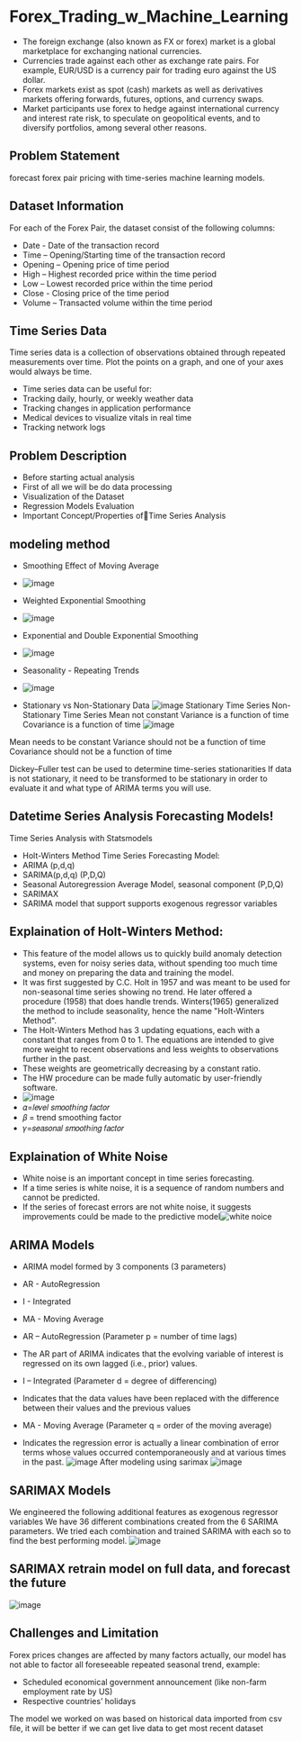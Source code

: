 # Forex_Trading_w_Machine_Learning
* The foreign exchange (also known as FX or forex) market is a global marketplace for exchanging national currencies.
* Currencies trade against each other as exchange rate pairs. For example, EUR/USD is a currency pair for trading euro against the US dollar.
* Forex markets exist as spot (cash) markets as well as derivatives markets offering forwards, futures, options, and currency swaps.
* Market participants use forex to hedge against international currency and interest rate risk, to speculate on geopolitical events, and to diversify portfolios, among several other reasons.

## Problem Statement
forecast forex pair pricing with time-series machine learning models.

## Dataset Information
For each of the Forex Pair, the dataset consist of the following columns:
* Date -  Date of the transaction record 
* Time – Opening/Starting time of the transaction record 
* Opening – Opening price of time period
* High – Highest recorded price within the time period
* Low – Lowest recorded price within the time period
* Close -  Closing price of the time period
* Volume – Transacted volume within the time period

## Time Series Data
Time series data is a collection of observations obtained through repeated measurements over time. Plot the points on a graph, and one of your axes would always be time.

* Time series data can be useful for:
* Tracking daily, hourly, or weekly weather data
* Tracking changes in application performance
* Medical devices to visualize vitals in real time
* Tracking network logs


## Problem Description 
* Before starting actual analysis
* First of all we will be do data processing
* Visualization of the Dataset
* Regression Models Evaluation
* Important Concept/Properties ofTime Series Analysis


## modeling method
* Smoothing Effect of Moving Average
* ![image](https://user-images.githubusercontent.com/74976732/126280313-5a1c7ccf-2047-48b3-9145-c6919a7939aa.png)

* Weighted Exponential Smoothing
* ![image](https://user-images.githubusercontent.com/74976732/126275947-6f28250d-f8f0-4f8b-afb9-49a663a9e404.png)

* Exponential and Double Exponential Smoothing
* ![image](https://user-images.githubusercontent.com/74976732/126275985-5db01d0c-fe60-4c21-80a1-932e6d85987a.png)

* Seasonality - Repeating Trends
* ![image](https://user-images.githubusercontent.com/74976732/126276023-c05d2020-0208-42ae-8da0-899637e7eb28.png)

* Stationary vs Non-Stationary Data
![image](https://user-images.githubusercontent.com/74976732/126276048-093a0437-5c15-4ba7-9c56-66ee56cafd75.png)
Stationary Time Series                                  Non-Stationary Time Series
Mean not constant
Variance is a function of time
Covariance is a function of time
![image](https://user-images.githubusercontent.com/74976732/126276108-569a20e5-2724-4991-b47c-3e96948b6a89.png)

Mean needs to be constant
Variance should not be a function of time
Covariance should not be a function of time

Dickey–Fuller test can be used to determine time-series stationarities 
If data is not stationary, it need to be transformed to be stationary in order to evaluate it and what type of ARIMA terms you will use.


## Datetime Series Analysis Forecasting Models!
Time Series Analysis with Statsmodels
* Holt-Winters Method
Time Series Forecasting Model:
* ARIMA (p,d,q)
* SARIMA(p,d,q) (P,D,Q)
* Seasonal Autoregression Average Model, seasonal component (P,D,Q)
* SARIMAX
* SARIMA model that support supports exogenous regressor variables

## Explaination of Holt-Winters Method:
* This feature of the model allows us to quickly build anomaly detection systems, even for noisy series data, without spending too much time and money on preparing the data and training the model.
* It was first suggested by C.C. Holt in 1957 and was meant to be used for non-seasonal time series showing no trend. He later offered a procedure (1958) that does handle trends. 
Winters(1965) generalized the method to include seasonality, hence the name "Holt-Winters Method".
* The Holt-Winters Method has 3 updating equations, each with a constant that ranges from 0 to 1. The equations are intended to give more weight to recent observations and less weights to observations further in the past.
* These weights are geometrically decreasing by a constant ratio.
* The HW procedure can be made fully automatic by user-friendly software.
* ![image](https://user-images.githubusercontent.com/74976732/126275850-30f44df3-27f8-42d4-91bf-15f83337070d.png)
* 𝛼=𝑙𝑒𝑣𝑒𝑙 𝑠𝑚𝑜𝑜𝑡ℎ𝑖𝑛𝑔 𝑓𝑎𝑐𝑡𝑜𝑟
* 𝛽 = trend smoothing factor
* 𝛾=𝑠𝑒𝑎𝑠𝑜𝑛𝑎𝑙 𝑠𝑚𝑜𝑜𝑡ℎ𝑖𝑛𝑔 𝑓𝑎𝑐𝑡𝑜𝑟

## Explaination of White Noise
* White noise is an important concept in time series forecasting.
* If a time series is white noise, it is a sequence of random numbers and cannot be predicted. 
* If the series of forecast errors are not white noise, it suggests improvements could be made to the predictive model![white noice](https://user-images.githubusercontent.com/74976732/126274124-b88859f1-72b2-41c0-a42a-7a2a8625ff1d.jpg)

## ARIMA Models
* ARIMA model formed by 3 components (3 parameters)
* AR - AutoRegression
* I - Integrated
* MA - Moving Average
* AR – AutoRegression (Parameter p = number of time lags)
* The AR part of ARIMA indicates that the evolving variable of interest is regressed on its own lagged (i.e., prior) values.

* I – Integrated (Parameter d = degree of differencing)
* Indicates that the data values have been replaced with the difference between their values and the previous values

* MA - Moving Average (Parameter q = order of the moving average)
* Indicates the regression error is actually a linear combination of error terms whose values occurred contemporaneously and at various times in the past. ![image](https://user-images.githubusercontent.com/74976732/126274173-675ae0a8-3e94-4f90-8107-2a1766bd0e3f.png)
After modeling using sarimax
![image](https://user-images.githubusercontent.com/74976732/126280801-983314cd-daf1-44df-bc82-ff662b06021a.png)

## SARIMAX Models
We engineered the following additional features as exogenous regressor variables
We have 36 different combinations created from the 6 SARIMA parameters. 
We tried each combination and trained SARIMA with each so to find the best performing model. 
![image](https://user-images.githubusercontent.com/74976732/126273847-929a3f0b-3f09-4e10-bfab-a19ee00c4eb4.png)
## SARIMAX retrain model on full data, and forecast the future
![image](https://user-images.githubusercontent.com/74976732/126274599-c6107a9f-a718-4577-af7b-81d82c82d796.png)

## Challenges and Limitation
Forex prices changes are affected by many factors actually, our model has not able to factor all foreseeable repeated seasonal trend, example:
* Scheduled economical government announcement (like non-farm employment rate by US)
* Respective countries’ holidays

The model we worked on was based on historical data imported from csv file, it will be better if we can get live data to get most recent dataset 

